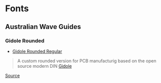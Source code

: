 # Fonts

## Australian Wave Guides

### Gidole Rounded

  * [Gidole Rounded Regular](https://github.com/13-Types/Gidole)

> A custom rounded version for PCB manufacturig based on the open source modern DIN [Gidole](http://gidole.github.io)

[Source](htotps://github.com/13-Types/Gidole)
